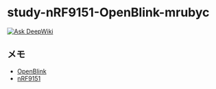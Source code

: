# study-nRF9151-OpenBlink-mrubyc
[![Ask DeepWiki](https://deepwiki.com/badge.svg)](https://deepwiki.com/uist1idrju3i/study-nRF9151-OpenBlink-mrubyc)

## メモ
- [OpenBlink](https://github.com/OpenBlink/openblink)
- [nRF9151](https://www.nordicsemi.com/Products/nRF9151)
